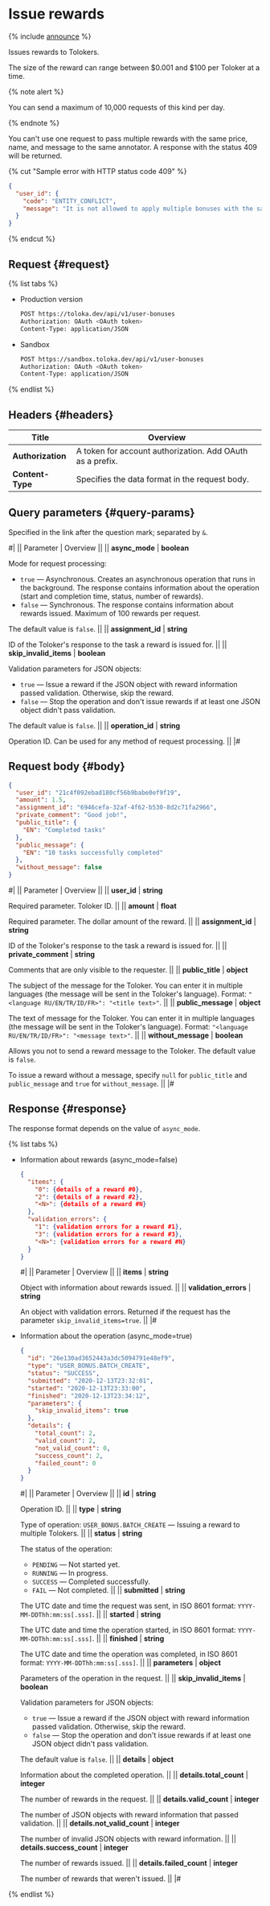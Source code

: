 # Issue rewards

{% include [announce](../_includes/announce.md) %}

Issues rewards to Tolokers.

The size of the reward can range between $0.001 and $100 per Toloker at a time.

{% note alert %}

You can send a maximum of 10,000 requests of this kind per day.

{% endnote %}

You can't use one request to pass multiple rewards with the same price, name, and message to the same annotator. A response with the status 409 will be returned.

{% cut "Sample error with HTTP status code 409" %}

```json
{
  "user_id": {
    "code": "ENTITY_CONFLICT",
    "message": "It is not allowed to apply multiple bonuses with the same amount, title, message and comment to same user in single operation"
  }
}
```

{% endcut %}

## Request {#request}

{% list tabs %}

- Production version

    ```bash
    POST https://toloka.dev/api/v1/user-bonuses
    Authorization: OAuth <OAuth token>
    Content-Type: application/JSON
    ```

- Sandbox

    ```bash
    POST https://sandbox.toloka.dev/api/v1/user-bonuses
    Authorization: OAuth <OAuth token>
    Content-Type: application/JSON
    ```

{% endlist %}

## Headers {#headers}

Title | Overview
----- | -----
**Authorization** | A token for account authorization. Add OAuth as a prefix. ||
**Content-Type** | Specifies the data format in the request body.

## Query parameters {#query-params}

Specified in the link after the question mark; separated by `&`.

#|
|| Parameter | Overview ||
|| **async_mode** | **boolean**

Mode for request processing:

- `true` — Asynchronous. Creates an asynchronous operation that runs in the background. The response contains information about the operation (start and completion time, status, number of rewards).
- `false` — Synchronous. The response contains information about rewards issued. Maximum of 100 rewards per request.

The default value is `false`. ||
|| **assignment_id** | **string**

ID of the Toloker's response to the task a reward is issued for. ||
|| **skip_invalid_items** | **boolean**

Validation parameters for JSON objects:

- `true` — Issue a reward if the JSON object with reward information passed validation. Otherwise, skip the reward.
- `false` — Stop the operation and don't issue rewards if at least one JSON object didn't pass validation.

The default value is `false`. ||
|| **operation_id** | **string**

Operation ID. Can be used for any method of request processing. ||
|#

## Request body {#body}

```json
{
  "user_id": "21c4f092ebad180cf56b9babe0ef9f19",
  "amount": 1.5,
  "assignment_id": "6946cefa-32af-4f62-b530-8d2c71fa2966",
  "private_comment": "Good job!",
  "public_title": {
    "EN": "Completed tasks"
  },
  "public_message": {
    "EN": "10 tasks successfully completed"
  },
  "without_message": false
}
```

#|
|| Parameter | Overview ||
|| **user_id** | **string**

Required parameter. Toloker ID. ||
|| **amount** | **float**

Required parameter. The dollar amount of the reward. ||
|| **assignment_id** | **string**

ID of the Toloker's response to the task a reward is issued for. ||
|| **private_comment** | **string**

Comments that are only visible to the requester. ||
|| **public_title** | **object**

The subject of the message for the Toloker. You can enter it in multiple languages (the message will be sent in the Toloker's language). Format: `"<language RU/EN/TR/ID/FR>": "<title text>"`. ||
|| **public_message** | **object**

The text of message for the Toloker. You can enter it in multiple languages (the message will be sent in the Toloker's language). Format: `"<language RU/EN/TR/ID/FR>": "<message text>"`. ||
|| **without_message** | **boolean**

Allows you not to send a reward message to the Toloker. The default value is `false`.

To issue a reward without a message, specify `null` for `public_title` and `public_message` and `true` for `without_message`. ||
|#

## Response {#response}

The response format depends on the value of `async_mode`.

{% list tabs %}

- Information about rewards (async_mode=false)

    ```json
    {
      "items": {
        "0": {details of a reward #0},
        "2": {details of a reward #2},
        "<N>": {details of a reward #N}
      },
      "validation_errors": {
        "1": {validation errors for a reward #1},
        "3": {validation errors for a reward #3},
        "<N>": {validation errors for a reward #N}
      }
    }
    ```

    #|
    || Parameter | Overview ||
    || **items** | **string**

    Object with information about rewards issued. ||
    || **validation_errors** | **string**

    An object with validation errors. Returned if the request has the parameter `skip_invalid_items=true`. ||
    |#

- Information about the operation (async_mode=true)

    ```json
    {
      "id": "26e130ad3652443a3dc5094791e48ef9",
      "type": "USER_BONUS.BATCH_CREATE",
      "status": "SUCCESS",
      "submitted": "2020-12-13T23:32:01",
      "started": "2020-12-13T23:33:00",
      "finished": "2020-12-13T23:34:12",
      "parameters": {
        "skip_invalid_items": true
      },
      "details": {
        "total_count": 2,
        "valid_count": 2,
        "not_valid_count": 0,
        "success_count": 2,
        "failed_count": 0
      }
    }
    ```

    #|
    || Parameter | Overview ||
    || **id** | **string**

    Operation ID. ||
    || **type** | **string**

    Type of operation: `USER_BONUS.BATCH_CREATE` — Issuing a reward to multiple Tolokers. ||
    || **status** | **string**

    The status of the operation:

    - `PENDING` — Not started yet.
    - `RUNNING` — In progress.
    - `SUCCESS` — Completed successfully.
    - `FAIL` — Not completed. ||
    || **submitted** | **string**

    The UTC date and time the request was sent, in ISO 8601 format: `YYYY-MM-DDThh:mm:ss[.sss]`. ||
    || **started** | **string**

    The UTC date and time the operation started, in ISO 8601 format: `YYYY-MM-DDThh:mm:ss[.sss]`. ||
    || **finished** | **string**

    The UTC date and time the operation was completed, in ISO 8601 format: `YYYY-MM-DDThh:mm:ss[.sss]`. ||
    || **parameters** | **object**

    Parameters of the operation in the request. ||
    || **skip_invalid_items** | **boolean**

    Validation parameters for JSON objects:

    - `true` — Issue a reward if the JSON object with reward information passed validation. Otherwise, skip the reward.
    - `false` — Stop the operation and don't issue rewards if at least one JSON object didn't pass validation.

    The default value is `false`. ||
    || **details** | **object**

    Information about the completed operation. ||
    || **details.total_count** | **integer**

    The number of rewards in the request. ||
    || **details.valid_count** | **integer**

    The number of JSON objects with reward information that passed validation. ||
    || **details.not_valid_count** | **integer**

    The number of invalid JSON objects with reward information. ||
    || **details.success_count** | **integer**

    The number of rewards issued. ||
    || **details.failed_count** | **integer**

    The number of rewards that weren't issued. ||
    |#

{% endlist %}